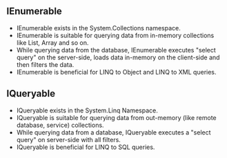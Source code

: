 
## IEnumerable

* IEnumerable exists in the System.Collections namespace. 
* IEnumerable is suitable for querying data from in-memory collections like List, Array and so on.
* While querying data from the database, IEnumerable executes "select query" on the server-side, loads data in-memory on the client-side and then filters the data.
* IEnumerable is beneficial for LINQ to Object and LINQ to XML queries.

## IQueryable

* IQueryable exists in the System.Linq Namespace. 
* IQueryable is suitable for querying data from out-memory (like remote database, service) collections.
* While querying data from a database, IQueryable executes a "select query" on server-side with all filters.
* IQueryable is beneficial for LINQ to SQL queries.